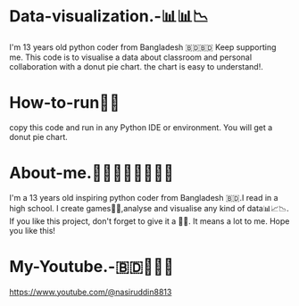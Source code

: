 # Data-visualization.-📊📊📉

I'm 13 years old python coder from Bangladesh 🇧🇩🇧🇩
Keep supporting me. This code is to visualise a data
about classroom and personal collaboration with a donut pie chart.
the chart is easy to understand!.

# How-to-run🚀🚀

copy this code and run in any Python IDE or environment. You will get a donut pie chart. 
# About-me.👨‍💻🇧🇩👨‍💻🇧🇩

I'm a 13 years old inspiring python coder from Bangladesh 🇧🇩.I read in a high school. I create games🚀🚀,analyse and visualise any kind of data📊📈📉.
If you like this project, don't forget to give it a 🌟🌟. It means a lot to me. Hope you like this!

# My-Youtube.-🇧🇩👨‍💻🚀
https://www.youtube.com/@nasiruddin8813





